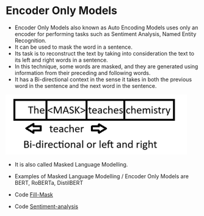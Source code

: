 # Encoder Only Models

- Encoder Only Models also known as Auto Encoding Models uses only an encoder for performing tasks such as Sentiment Analysis, Named Entity Recognition.
- It can be used to mask the word in a sentence.
- Its task is to reconstruct the text by taking into consideration the text to its left and right words in a sentence.
- In this technique, some words are masked, and they are generated using information from their preceding and following words.
- It has a Bi-directional context in the sense it takes in both the previous word in the sentence and the next word in the sentence.

![Context](https://github.com/SharathHebbar/Transformers/blob/main/Encoder/assets/context.png)

- It is also called Masked Language Modelling.
- Examples of Masked Language Modelling / Encoder Only Models are BERT, RoBERTa, DistilBERT

- Code [Fill-Mask](https://github.com/SharathHebbar/Transformers/blob/main/Encoder/fill-mask.ipynb)
- Code [Sentiment-analysis](https://github.com/SharathHebbar/Transformers/blob/main/Encoder/sentiment-analysis.ipynb)